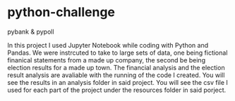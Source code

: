 # python-challenge
pybank & pypoll

In this project I used Jupyter Notebook while coding with Python and Pandas. 
We were instrcuted to take to large sets of data, one being fictional finanical statements from a made up company, the second be being election results for a made up town.
The financial analysis and the election result analysis are avaliable with the running of the code I created.
You will see the results in an analysis folder in said project.
You will see the csv file I used for each part of the project under the resources folder in said porject.
